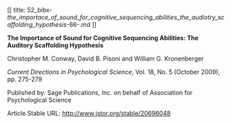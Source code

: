 [[
title: 52_bibx-_the_importace_of_sound_for_cognitive_sequencing_abilities_the_audiotry_scaffolding_hypothesis_-66-.md
]]

**The Importance of Sound for Cognitive Sequencing Abilities: The Auditory Scaffolding Hypothesis**

  

Christopher M. Conway, David B. Pisoni and William G. Kronenberger

_Current Directions in Psychological Science_, Vol. 18, No. 5 \(October
2009\), pp. 275-279

Published by: Sage Publications, Inc. on behalf of Association for
Psychological Science

Article Stable URL: <http://www.jstor.org/stable/20696048>
